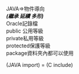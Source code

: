 JAVA=>物件導向  
***(繼承 延續 多形)***  
Oracle記錄檔  
public 公用等級    
private私用等級  
protected保護等級    
package資料夾內都可以使用

(JAVA import) = (C include)    

